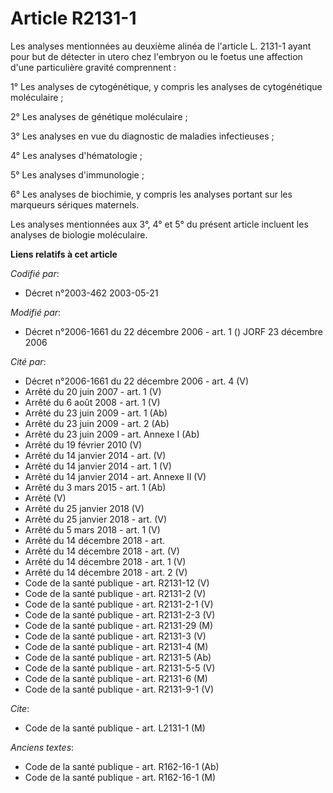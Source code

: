 # Article R2131-1

Les analyses mentionnées au deuxième alinéa de l'article L. 2131-1 ayant pour but de détecter in utero chez l'embryon ou le
foetus une affection d'une particulière gravité comprennent :

1° Les analyses de cytogénétique, y compris les analyses de cytogénétique moléculaire ;

2° Les analyses de génétique moléculaire ;

3° Les analyses en vue du diagnostic de maladies infectieuses ;

4° Les analyses d'hématologie ;

5° Les analyses d'immunologie ;

6° Les analyses de biochimie, y compris les analyses portant sur les marqueurs sériques maternels.

Les analyses mentionnées aux 3°, 4° et 5° du présent article incluent les analyses de biologie moléculaire.

**Liens relatifs à cet article**

_Codifié par_:

  - Décret n°2003-462 2003-05-21

_Modifié par_:

  - Décret n°2006-1661 du 22 décembre 2006 - art. 1 () JORF 23 décembre 2006

_Cité par_:

  - Décret n°2006-1661 du 22 décembre 2006 - art. 4 (V)
  - Arrêté du 20 juin 2007 - art. 1 (V)
  - Arrêté du 6 août 2008 - art. 1 (V)
  - Arrêté du 23 juin 2009 - art. 1 (Ab)
  - Arrêté du 23 juin 2009 - art. 2 (Ab)
  - Arrêté du 23 juin 2009 - art. Annexe I (Ab)
  - Arrêté du 19 février 2010 (V)
  - Arrêté du 14 janvier 2014 - art. (V)
  - Arrêté du 14 janvier 2014 - art. 1 (V)
  - Arrêté du 14 janvier 2014 - art. Annexe II (V)
  - Arrêté du 3 mars 2015 - art. 1 (Ab)
  - Arrêté (V)
  - Arrêté du 25 janvier 2018 (V)
  - Arrêté du 25 janvier 2018 - art. (V)
  - Arrêté du 5 mars 2018 - art. 1 (V)
  - Arrêté du 14 décembre 2018 - art.
  - Arrêté du 14 décembre 2018 - art. (V)
  - Arrêté du 14 décembre 2018 - art. 1 (V)
  - Arrêté du 14 décembre 2018 - art. 2 (V)
  - Code de la santé publique - art. R2131-12 (V)
  - Code de la santé publique - art. R2131-2 (V)
  - Code de la santé publique - art. R2131-2-1 (V)
  - Code de la santé publique - art. R2131-2-3 (V)
  - Code de la santé publique - art. R2131-29 (M)
  - Code de la santé publique - art. R2131-3 (V)
  - Code de la santé publique - art. R2131-4 (M)
  - Code de la santé publique - art. R2131-5 (Ab)
  - Code de la santé publique - art. R2131-5-5 (V)
  - Code de la santé publique - art. R2131-6 (M)
  - Code de la santé publique - art. R2131-9-1 (V)

_Cite_:

  - Code de la santé publique - art. L2131-1 (M)

_Anciens textes_:

  - Code de la santé publique - art. R162-16-1 (Ab)
  - Code de la santé publique - art. R162-16-1 (M)
